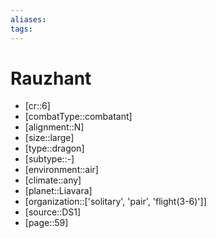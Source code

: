 ```yaml
---
aliases: 
tags: 
---
```


# Rauzhant

- [cr::6]
- [combatType::combatant]
- [alignment::N]
- [size::large]
- [type::dragon]
- [subtype::-]
- [environment::air]
- [climate::any]
- [planet::Liavara]
- [organization::['solitary', 'pair', 'flight(3-6)']]
- [source::DS1]
- [page::59]
